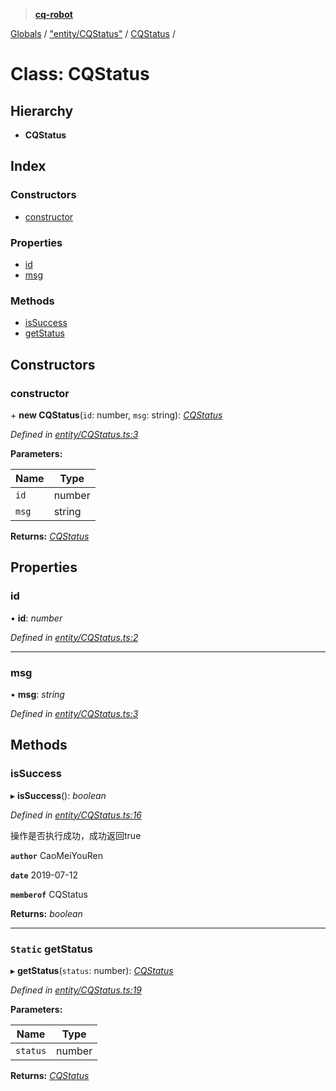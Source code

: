 > **[cq-robot](../README.md)**

[Globals](../globals.md) / ["entity/CQStatus"](../modules/_entity_cqstatus_.md) / [CQStatus](_entity_cqstatus_.cqstatus.md) /

# Class: CQStatus

## Hierarchy

* **CQStatus**

## Index

### Constructors

* [constructor](_entity_cqstatus_.cqstatus.md#constructor)

### Properties

* [id](_entity_cqstatus_.cqstatus.md#id)
* [msg](_entity_cqstatus_.cqstatus.md#msg)

### Methods

* [isSuccess](_entity_cqstatus_.cqstatus.md#issuccess)
* [getStatus](_entity_cqstatus_.cqstatus.md#static-getstatus)

## Constructors

###  constructor

\+ **new CQStatus**(`id`: number, `msg`: string): *[CQStatus](_entity_cqstatus_.cqstatus.md)*

*Defined in [entity/CQStatus.ts:3](https://github.com/CaoMeiYouRen/node-cq-robot/blob/320aa4a/src/entity/CQStatus.ts#L3)*

**Parameters:**

Name | Type |
------ | ------ |
`id` | number |
`msg` | string |

**Returns:** *[CQStatus](_entity_cqstatus_.cqstatus.md)*

## Properties

###  id

• **id**: *number*

*Defined in [entity/CQStatus.ts:2](https://github.com/CaoMeiYouRen/node-cq-robot/blob/320aa4a/src/entity/CQStatus.ts#L2)*

___

###  msg

• **msg**: *string*

*Defined in [entity/CQStatus.ts:3](https://github.com/CaoMeiYouRen/node-cq-robot/blob/320aa4a/src/entity/CQStatus.ts#L3)*

## Methods

###  isSuccess

▸ **isSuccess**(): *boolean*

*Defined in [entity/CQStatus.ts:16](https://github.com/CaoMeiYouRen/node-cq-robot/blob/320aa4a/src/entity/CQStatus.ts#L16)*

操作是否执行成功，成功返回true

**`author`** CaoMeiYouRen

**`date`** 2019-07-12

**`memberof`** CQStatus

**Returns:** *boolean*

___

### `Static` getStatus

▸ **getStatus**(`status`: number): *[CQStatus](_entity_cqstatus_.cqstatus.md)*

*Defined in [entity/CQStatus.ts:19](https://github.com/CaoMeiYouRen/node-cq-robot/blob/320aa4a/src/entity/CQStatus.ts#L19)*

**Parameters:**

Name | Type |
------ | ------ |
`status` | number |

**Returns:** *[CQStatus](_entity_cqstatus_.cqstatus.md)*